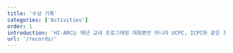 ```yaml
---
title: '수상 기록'
categories: ['Activities']
order: 1
introduction: 'HI-ARC는 매년 교내 프로그래밍 대회뿐만 아니라 UCPC, ICPC와 같은 프로그래밍 대회에도 꾸준히 참가하여 좋은 성적을 내고 있습니다.'
url: '/records/'
---
```

